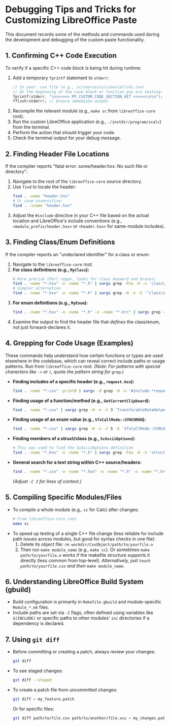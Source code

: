 # Debugging Tips and Tricks for Customizing LibreOffice Paste

This document records some of the methods and commands used during the development and debugging of the custom paste functionality.

## 1. Confirming C++ Code Execution

To verify if a specific C++ code block is being hit during runtime:

1.  Add a temporary `fprintf` statement to `stderr`:
    ```c++
    // In your .cxx file (e.g., sc/source/ui/view/cellsh1.cxx)
    // At the beginning of the case block or function you are testing:
    fprintf(stderr, "\n>>>>>> MY_CUSTOM_CODE_SECTION_HIT <<<<<<\n\n");
    fflush(stderr); // Ensure immediate output
    ```
2.  Recompile the relevant module (e.g., `make sc` from `libreoffice-core` root).
3.  Run the custom LibreOffice application (e.g., `./instdir/program/scalc`) from the terminal.
4.  Perform the action that should trigger your code.
5.  Check the terminal output for your debug message.

## 2. Finding Header File Locations

If the compiler reports "fatal error: some/header.hxx: No such file or directory":

1.  Navigate to the root of the `libreoffice-core` source directory.
2.  Use `find` to locate the header:
    ```bash
    find . -name "header.hxx" 
    # Or case-insensitive:
    find . -iname "header.hxx"
    ```
3.  Adjust the `#include` directive in your C++ file based on the actual location and LibreOffice's include conventions (e.g., `<module_prefix/header.hxx>` or `<header.hxx>` for same-module includes).

## 3. Finding Class/Enum Definitions

If the compiler reports an "undeclared identifier" for a class or enum:

1.  Navigate to the `libreoffice-core` root.
2.  **For class definitions (e.g., `MyClass`):**
    ```bash
    # More precise (Perl regex, looks for class keyword and braces)
    find . -name "*.hxx" -o -name "*.h" | xargs grep -Pzo -H -n 'class\s+([A-Z_0-9]+\s+)?MyClass(\s*:[^\{]+)?\s*\{'
    # Simpler alternative
    find . -name "*.hxx" -o -name "*.h" | xargs grep -H -n -E '^class\s+([A-Z_0-9]+\s+)?MyClass'
    ```
3.  **For enum definitions (e.g., `MyEnum`):**
    ```bash
    find . -name "*.hxx" -o -name "*.h" -o -name "*.hrc" | xargs grep -H -n -E 'enum\s+(class\s+)?MyEnum'
    ```
4.  Examine the output to find the header file that *defines* the class/enum, not just forward-declares it.

## 4. Grepping for Code Usage (Examples)

These commands help understand how certain functions or types are used elsewhere in the codebase, which can reveal correct include paths or usage patterns. Run from `libreoffice-core` root.
*(Note: For patterns with special characters like `->` or `(`, quote the pattern string for `grep`.)*

*   **Finding includes of a specific header (e.g., `request.hxx`):**
    ```bash
    find . -name "*.cxx" -print0 | xargs -0 grep -H -n '#include.*request\.hxx'
    ```

*   **Finding usage of a function/method (e.g., `GetCurrentClipboard`):**
    ```bash
    find . -name "*.cxx" | xargs grep -H -n -C 3 'TransferableDataHelper::GetCurrentClipboard'
    ```

*   **Finding usage of an enum value (e.g., `SfxCallMode::SYNCHRON`):**
    ```bash
    find . -name "*.cxx" | xargs grep -H -n -C 5 -E 'SfxCallMode::SYNCHRON|SFX_CALLMODE_SYNCHRON'
    ```

*   **Finding members of a struct/class (e.g., `ScAsciiOptions`):**
    ```bash
    # This was used to find the ScAsciiOptions definition
    find . -name "*.hxx" -o -name "*.h" | xargs grep -Pzo -H -n 'struct\s+ScAsciiOptions\s*\{[^}]*\}|class\s+ScAsciiOptions\s*\{[^}]*\}'
    ```

*   **General search for a text string within C++ source/headers:**
    ```bash
    find . -name "*.cxx" -o -name "*.hxx" -o -name "*.h" -o -name "*.hrc" | xargs grep -H -n -C 2 "your_search_string"
    ```
    *(Adjust `-C 2` for lines of context.)*

## 5. Compiling Specific Modules/Files

*   To compile a whole module (e.g., `sc` for Calc) after changes:
    ```bash
    # From libreoffice-core root
    make sc
    ```
*   To speed up testing of a single C++ file change (less reliable for include path issues across modules, but good for syntax checks in one file):
    1.  Delete its object file: `rm workdir/CxxObject/path/to/yourfile.o`
    2.  Then run `make module_name` (e.g., `make sc`). Or sometimes `make path/to/yourfile.o` works if the makefile structure supports it directly (less common from top-level).
    *Alternatively, just `touch path/to/yourfile.cxx` and then `make module_name`.*

## 6. Understanding LibreOffice Build System (gbuild)

*   Build configuration is primarily in `Makefile.gbuild` and module-specific `Module_*.mk` files.
*   Include paths are set via `-I` flags, often defined using variables like `$(INCLUDE)` or specific paths to other modules' `inc` directories if a dependency is declared.

## 7. Using `git diff`

*   Before committing or creating a patch, always review your changes:
    ```bash
    git diff
    ```
*   To see staged changes:
    ```bash
    git diff --staged
    ```
*   To create a patch file from uncommitted changes:
    ```bash
    git diff > my_feature.patch
    ```
    Or for specific files:
    ```bash
    git diff path/to/file.cxx path/to/another/file.xcu > my_changes.patch
    ```
